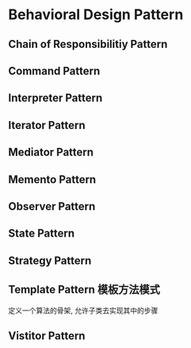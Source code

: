 # Behavioral Design Pattern

## Chain of Responsibilitiy Pattern

## Command Pattern

## Interpreter Pattern

## Iterator Pattern

## Mediator Pattern

## Memento Pattern

## Observer Pattern

## State Pattern 

## Strategy Pattern

## Template Pattern 模板方法模式

定义一个算法的骨架, 允许子类去实现其中的步骤

## Vistitor Pattern

